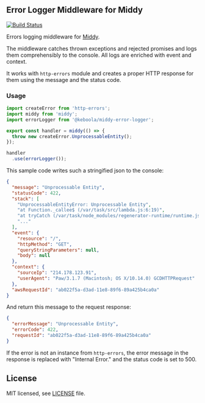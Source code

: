 ## Error Logger Middleware for Middy

[![Build Status](https://travis-ci.org/keboola/middy-error-logger.svg?branch=master)](https://travis-ci.org/keboola/middy-error-logger)

Errors logging middleware for [Middy](https://middy.js.org/).

The middleware catches thrown exceptions and rejected promises and logs them comprehensibly to the console. All logs are enriched with event and context.

It works with `http-errors` module and creates a proper HTTP response for them using the message and the status code.

### Usage

```javascript
import createError from 'http-errors';
import middy from 'middy';
import errorLogger from '@keboola/middy-error-logger';

export const handler = middy(() => {
  throw new createError.UnprocessableEntity();
});

handler
  .use(errorLogger());
```

This sample code writes such a stringified json to the console:

```json
{
  "message": "Unprocessable Entity",
  "statusCode": 422,
  "stack": [
    "UnprocessableEntityError: Unprocessable Entity",
    "at Function._callee$ (/var/task/src/lambda.js:6:19)",
    "at tryCatch (/var/task/node_modules/regenerator-runtime/runtime.js:62:40)",
    "..."
  ],
  "event": {
    "resource": "/",
    "httpMethod": "GET",
    "queryStringParameters": null,
    "body": null
  },
  "context": {
    "sourceIp": "214.178.123.91",
    "userAgent": "Paw/3.1.7 (Macintosh; OS X/10.14.0) GCDHTTPRequest"
  },
  "awsRequestId": "ab022f5a-d3ad-11e8-89f6-89a425b4ca0a"
}
```

And return this message to the request response:

```json
{
  "errorMessage": "Unprocessable Entity",
  "errorCode": 422,
  "requestId": "ab022f5a-d3ad-11e8-89f6-89a425b4ca0a"
}
```

If the error is not an instance from `http-errors`, the error message in the response is replaced with "Internal Error." and the status code is set to 500.

## License

MIT licensed, see [LICENSE](./LICENSE) file.
